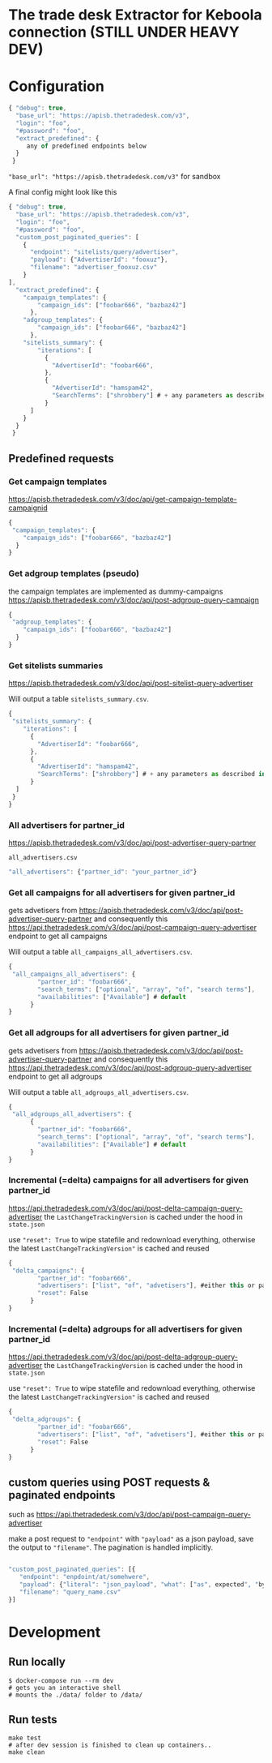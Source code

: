 # The trade desk Extractor for Keboola connection (STILL UNDER HEAVY DEV)
# Configuration
```javascript
{ "debug": true,
  "base_url": "https://apisb.thetradedesk.com/v3",
  "login": "foo",
  "#password": "foo",
  "extract_predefined": {
     any of predefined endpoints below
  }
 }
```

`"base_url": "https://apisb.thetradedesk.com/v3"` for sandbox

A final config might look like this

```javascript
{ "debug": true,
  "base_url": "https://apisb.thetradedesk.com/v3",
  "login": "foo",
  "#password": "foo",
  "custom_post_paginated_queries": [
    {
      "endpoint": "sitelists/query/advertiser",
      "payload": {"AdvertiserId": "fooxuz"},
      "filename": "advertiser_fooxuz.csv"
    }
],
  "extract_predefined": {
    "campaign_templates": {
        "campaign_ids": ["foobar666", "bazbaz42"]
      },
    "adgroup_templates": {
        "campaign_ids": ["foobar666", "bazbaz42"]
      },
    "sitelists_summary": {
        "iterations": [
          {
            "AdvertiserId": "foobar666",
          },
          {
            "AdvertiserId": "hamspam42",
            "SearchTerms": ["shrobbery"] # + any parameters as described in the API
          }
      ]
    }
  }
 }
```

## Predefined requests
### Get campaign templates

https://apisb.thetradedesk.com/v3/doc/api/get-campaign-template-campaignid

```javascript
{
 "campaign_templates": {
    "campaign_ids": ["foobar666", "bazbaz42"]
  }
}
```

### Get adgroup templates (pseudo)

the campaign templates are implemented as dummy-campaigns
https://apisb.thetradedesk.com/v3/doc/api/post-adgroup-query-campaign
```javascript
{
 "adgroup_templates": {
    "campaign_ids": ["foobar666", "bazbaz42"]
  }
}
```

### Get sitelists summaries
https://apisb.thetradedesk.com/v3/doc/api/post-sitelist-query-advertiser

Will output a table `sitelists_summary.csv`.
```javascript
{
 "sitelists_summary": {
    "iterations": [
      {
        "AdvertiserId": "foobar666",
      },
      {
        "AdvertiserId": "hamspam42",
        "SearchTerms": ["shrobbery"] # + any parameters as described in the API
      }
  ]
 }
}
```

### All advertisers for partner_id

https://apisb.thetradedesk.com/v3/doc/api/post-advertiser-query-partner

`all_advertisers.csv`

```javascript
"all_advertisers": {"partner_id": "your_partner_id"}
```

### Get all campaigns for all advertisers for given partner_id
gets advetisers from https://apisb.thetradedesk.com/v3/doc/api/post-advertiser-query-partner and consequently this https://api.thetradedesk.com/v3/doc/api/post-campaign-query-advertiser endpoint to get all campaigns


Will output a table `all_campaigns_all_advertisers.csv`.
```javascript
{
 "all_campaigns_all_advertisers": {
        "partner_id": "foobar666",
        "search_terms": ["optional", "array", "of", "search terms"],
        "availabilities": ["Available"] # default
      }
}
```


### Get all adgroups for all advertisers for given partner_id
gets advetisers from https://apisb.thetradedesk.com/v3/doc/api/post-advertiser-query-partner and consequently this https://api.thetradedesk.com/v3/doc/api/post-adgroup-query-advertiser endpoint to get all adgroups


Will output a table `all_adgroups_all_advertisers.csv`.
```javascript
{
 "all_adgroups_all_advertisers": {
      {
        "partner_id": "foobar666",
        "search_terms": ["optional", "array", "of", "search terms"],
        "availabilities": ["Available"] # default
      }
}
```

### Incremental (=delta) campaigns for all advertisers for given partner_id
https://api.thetradedesk.com/v3/doc/api/post-delta-campaign-query-advertiser
the `LastChangeTrackingVersion` is cached under the hood in `state.json`

use `"reset": True` to wipe statefile and redownload everything, otherwise the
latest `LastChangeTrackingVersion"` is cached and reused

```javascript
{
 "delta_campaigns": {
        "partner_id": "foobar666",
        "advertisers": ["list", "of", "advetisers"], #either this or partner_id, NOT both!
        "reset": False
      }
}
```

### Incremental (=delta) adgroups for all advertisers for given partner_id
https://api.thetradedesk.com/v3/doc/api/post-delta-adgroup-query-advertiser the
`LastChangeTrackingVersion` is cached under the hood in `state.json`

use `"reset": True` to wipe statefile and redownload everything, otherwise the
latest `LastChangeTrackingVersion"` is cached and reused

```javascript
{
 "delta_adgroups": {
        "partner_id": "foobar666",
        "advertisers": ["list", "of", "advetisers"], #either this or partner_id, NOT both!
        "reset": False
      }
}
```

## custom queries using POST requests & paginated endpoints
such as https://api.thetradedesk.com/v3/doc/api/post-campaign-query-advertiser

make a post request to `"endpoint"` with `"payload"` as a json payload, save the output to `"filename"`. The pagination is handled implicitly.

```javascript

"custom_post_paginated_queries": [{
   "endpoint": "enpdoint/at/somehwere",
   "payload": {"literal": "json_payload", "what": ["as", expected", "by", "api"]},
   "filename": "query_name.csv"
}]


```

# Development
## Run locally
```
$ docker-compose run --rm dev
# gets you an interactive shell
# mounts the ./data/ folder to /data/
```

## Run tests
```
make test
# after dev session is finished to clean up containers..
make clean 
```
